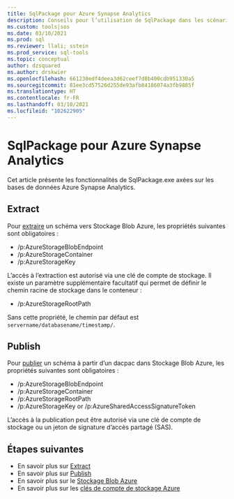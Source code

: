 ```yaml
---
title: SqlPackage pour Azure Synapse Analytics
description: Conseils pour l’utilisation de SqlPackage dans les scénarios Azure Synapse Analytics
ms.custom: tools|sos
ms.date: 03/10/2021
ms.prod: sql
ms.reviewer: llali; sstein
ms.prod_service: sql-tools
ms.topic: conceptual
author: dzsquared
ms.author: drskwier
ms.openlocfilehash: 661230edf4deea3d62ceef7d8b400cdb951330a5
ms.sourcegitcommit: 81ee3cd57526d255de93afb84186074a3fb9885f
ms.translationtype: HT
ms.contentlocale: fr-FR
ms.lasthandoff: 03/10/2021
ms.locfileid: "102622905"
---
```

# <a name="sqlpackage-for-azure-synapse-analytics"></a>SqlPackage pour Azure Synapse Analytics

Cet article présente les fonctionnalités de SqlPackage.exe axées sur les bases de données Azure Synapse Analytics.

## <a name="extract"></a>Extract
Pour [extraire](sqlpackage-extract.md) un schéma vers Stockage Blob Azure, les propriétés suivantes sont obligatoires :
- /p:AzureStorageBlobEndpoint
- /p:AzureStorageContainer
- /p:AzureStorageKey

L’accès à l’extraction est autorisé via une clé de compte de stockage.  Il existe un paramètre supplémentaire facultatif qui permet de définir le chemin racine de stockage dans le conteneur :
- /p:AzureStorageRootPath

Sans cette propriété, le chemin par défaut est `servername/databasename/timestamp/`.

## <a name="publish"></a>Publish
Pour [publier](sqlpackage-publish.md) un schéma à partir d’un dacpac dans Stockage Blob Azure, les propriétés suivantes sont obligatoires :
- /p:AzureStorageBlobEndpoint
- /p:AzureStorageContainer
- /p:AzureStorageRootPath
- /p:AzureStorageKey or /p:AzureSharedAccessSignatureToken

L’accès à la publication peut être autorisé via une clé de compte de stockage ou un jeton de signature d’accès partagé (SAS).

## <a name="next-steps"></a>Étapes suivantes
- En savoir plus sur [Extract](sqlpackage-extract.md)
- En savoir plus sur [Publish](sqlpackage-publish.md)
- En savoir plus sur le [Stockage Blob Azure](https://docs.microsoft.com/azure/storage/blobs/storage-blobs-introduction)
- En savoir plus sur les [clés de compte de stockage Azure](https://docs.microsoft.com/azure/storage/common/storage-account-keys-manage)